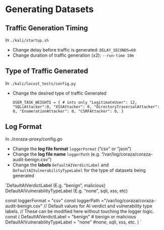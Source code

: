 # Generating Datasets


## Traffic Generation Timing

In `./kali/startup.sh`
- Change delay before traffic is generated: `DELAY_SECONDS=60`
- Change duration of traffic generation (x2):  `--run-time 10m`  

## Type of Traffic Generated

In `./kali/locust_tests/config.py`

- Change the desired type of traffic Generated
   
   `USER_TASK_WEIGHTS = { # ints only
        "LegitimateUser": 12,
        "SQLiAttacker":0,
        "XSSAttacker": 0,
        "DirectoryTraversalAttacker": 0,
        "EnumerationAttacker": 0,
        "CSRFAttacker": 0,
    }`

## Log Format

In ./coraza-proxy/config.go

- Change the **log file format** `loggerFormat` (”csv” or ”json”)
- Change the **log file name** `loggerPath` (e.g. “/var/log/coraza/coraza-audit-benign.csv”)
- Change the **labels** `DefaultAIVerdictLabel` and `DefaultAIVulnerabilityTypeLabel` for the type of datasets being generated

`DefaultAIVerdictLabel (E.g. “benign”, malicious)
DefaultAIVulnerabilityTypeLabel (E.g. “none”, sqli, xss, etc)

const loggerFormat = "csv"
const loggerPath ="/var/log/coraza/coraza-audit-benign.csv"
// Default values for AI verdict and vulnerability type labels.
// These can be modified here without touching the logger logic.
const (
	DefaultAIVerdictLabel         = "benign" # benign or malicious
	DefaultAIVulnerabilityTypeLabel = "none"  #none, sqli, xss, etc.
)
`


